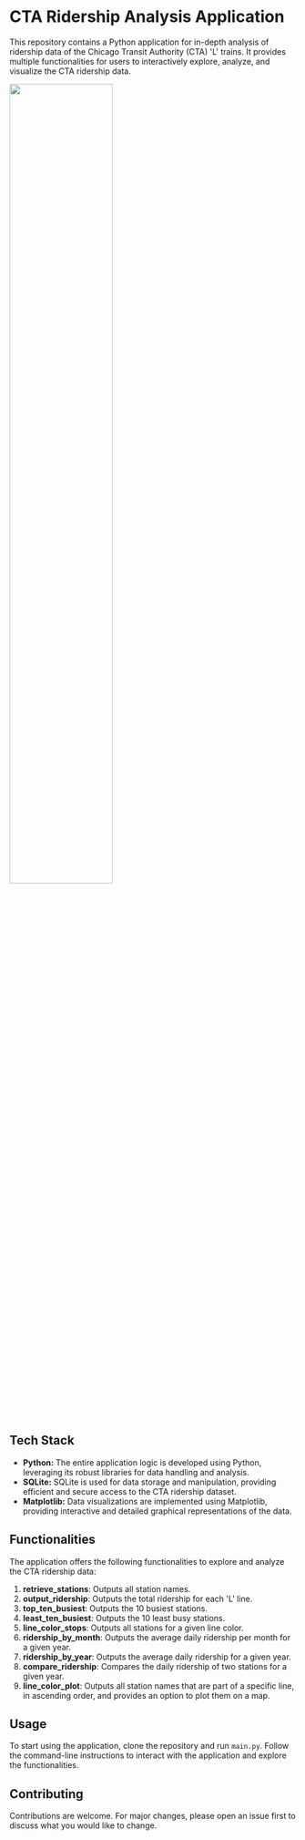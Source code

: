 # CTA Ridership Analysis Application

This repository contains a Python application for in-depth analysis of ridership data of the Chicago Transit Authority (CTA) 'L' trains. It provides multiple functionalities for users to interactively explore, analyze, and visualize the CTA ridership data.

<img src="https://github.com/hishammoizuddin/ridership-analysis-app/assets/78191578/5d67b332-792e-4275-a0c5-7483906ac799" width=60% height=60%>


## Tech Stack

- **Python:** The entire application logic is developed using Python, leveraging its robust libraries for data handling and analysis.
- **SQLite:** SQLite is used for data storage and manipulation, providing efficient and secure access to the CTA ridership dataset.
- **Matplotlib:** Data visualizations are implemented using Matplotlib, providing interactive and detailed graphical representations of the data.

## Functionalities

The application offers the following functionalities to explore and analyze the CTA ridership data:

1. **retrieve_stations**: Outputs all station names.
2. **output_ridership**: Outputs the total ridership for each 'L' line.
3. **top_ten_busiest**: Outputs the 10 busiest stations.
4. **least_ten_busiest**: Outputs the 10 least busy stations.
5. **line_color_stops**: Outputs all stations for a given line color.
6. **ridership_by_month**: Outputs the average daily ridership per month for a given year.
7. **ridership_by_year**: Outputs the average daily ridership for a given year.
8. **compare_ridership**: Compares the daily ridership of two stations for a given year.
9. **line_color_plot**: Outputs all station names that are part of a specific line, in ascending order, and provides an option to plot them on a map.

## Usage

To start using the application, clone the repository and run `main.py`. Follow the command-line instructions to interact with the application and explore the functionalities.

## Contributing

Contributions are welcome. For major changes, please open an issue first to discuss what you would like to change.
